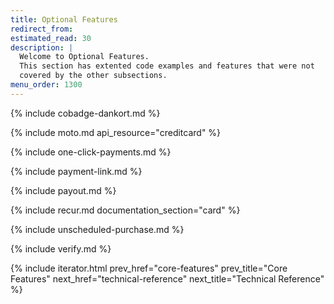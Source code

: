 ```yaml
---
title: Optional Features
redirect_from:
estimated_read: 30
description: |
  Welcome to Optional Features.
  This section has extented code examples and features that were not
  covered by the other subsections.
menu_order: 1300
---
```


{% include cobadge-dankort.md %}

{% include moto.md api_resource="creditcard" %}

{% include one-click-payments.md %}

{% include payment-link.md %}

{% include payout.md %}

{% include recur.md documentation_section="card" %}

{% include unscheduled-purchase.md %}

{% include verify.md %}

{% include iterator.html prev_href="core-features" prev_title="Core Features"
next_href="technical-reference" next_title="Technical Reference" %}
